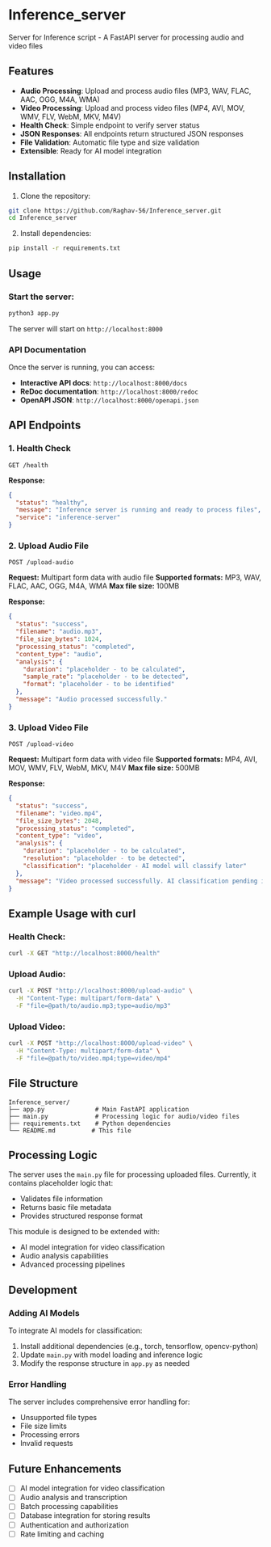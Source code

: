 # Inference_server
Server for Inference script - A FastAPI server for processing audio and video files

## Features
- **Audio Processing**: Upload and process audio files (MP3, WAV, FLAC, AAC, OGG, M4A, WMA)
- **Video Processing**: Upload and process video files (MP4, AVI, MOV, WMV, FLV, WebM, MKV, M4V)
- **Health Check**: Simple endpoint to verify server status
- **JSON Responses**: All endpoints return structured JSON responses
- **File Validation**: Automatic file type and size validation
- **Extensible**: Ready for AI model integration

## Installation

1. Clone the repository:
```bash
git clone https://github.com/Raghav-56/Inference_server.git
cd Inference_server
```

2. Install dependencies:
```bash
pip install -r requirements.txt
```

## Usage

### Start the server:
```bash
python3 app.py
```

The server will start on `http://localhost:8000`

### API Documentation
Once the server is running, you can access:
- **Interactive API docs**: `http://localhost:8000/docs`
- **ReDoc documentation**: `http://localhost:8000/redoc`
- **OpenAPI JSON**: `http://localhost:8000/openapi.json`

## API Endpoints

### 1. Health Check
```http
GET /health
```
**Response:**
```json
{
  "status": "healthy",
  "message": "Inference server is running and ready to process files",
  "service": "inference-server"
}
```

### 2. Upload Audio File
```http
POST /upload-audio
```
**Request:** Multipart form data with audio file
**Supported formats:** MP3, WAV, FLAC, AAC, OGG, M4A, WMA
**Max file size:** 100MB

**Response:**
```json
{
  "status": "success",
  "filename": "audio.mp3",
  "file_size_bytes": 1024,
  "processing_status": "completed",
  "content_type": "audio",
  "analysis": {
    "duration": "placeholder - to be calculated",
    "sample_rate": "placeholder - to be detected",
    "format": "placeholder - to be identified"
  },
  "message": "Audio processed successfully."
}
```

### 3. Upload Video File
```http
POST /upload-video
```
**Request:** Multipart form data with video file
**Supported formats:** MP4, AVI, MOV, WMV, FLV, WebM, MKV, M4V
**Max file size:** 500MB

**Response:**
```json
{
  "status": "success",
  "filename": "video.mp4",
  "file_size_bytes": 2048,
  "processing_status": "completed",
  "content_type": "video",
  "analysis": {
    "duration": "placeholder - to be calculated",
    "resolution": "placeholder - to be detected",
    "classification": "placeholder - AI model will classify later"
  },
  "message": "Video processed successfully. AI classification pending implementation."
}
```

## Example Usage with curl

### Health Check:
```bash
curl -X GET "http://localhost:8000/health"
```

### Upload Audio:
```bash
curl -X POST "http://localhost:8000/upload-audio" \
  -H "Content-Type: multipart/form-data" \
  -F "file=@path/to/audio.mp3;type=audio/mp3"
```

### Upload Video:
```bash
curl -X POST "http://localhost:8000/upload-video" \
  -H "Content-Type: multipart/form-data" \
  -F "file=@path/to/video.mp4;type=video/mp4"
```

## File Structure

```
Inference_server/
├── app.py              # Main FastAPI application
├── main.py             # Processing logic for audio/video files
├── requirements.txt    # Python dependencies
└── README.md          # This file
```

## Processing Logic

The server uses the `main.py` file for processing uploaded files. Currently, it contains placeholder logic that:
- Validates file information
- Returns basic file metadata
- Provides structured response format

This module is designed to be extended with:
- AI model integration for video classification
- Audio analysis capabilities
- Advanced processing pipelines

## Development

### Adding AI Models
To integrate AI models for classification:

1. Install additional dependencies (e.g., torch, tensorflow, opencv-python)
2. Update `main.py` with model loading and inference logic
3. Modify the response structure in `app.py` as needed

### Error Handling
The server includes comprehensive error handling for:
- Unsupported file types
- File size limits
- Processing errors
- Invalid requests

## Future Enhancements

- [ ] AI model integration for video classification
- [ ] Audio analysis and transcription
- [ ] Batch processing capabilities
- [ ] Database integration for storing results
- [ ] Authentication and authorization
- [ ] Rate limiting and caching
